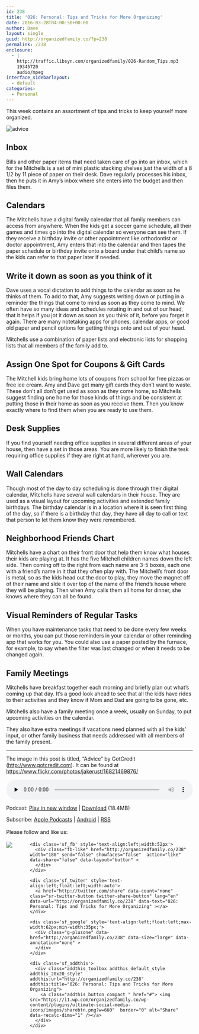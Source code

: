 ```yaml
---
id: 238
title: '026: Personal: Tips and Tricks for More Organizing'
date: 2016-03-28T04:00:50+00:00
author: Dave
layout: single
guid: http://organizedfamily.co/?p=238
permalink: /238
enclosure:
  - |
    http://traffic.libsyn.com/organizedfamily/026-Random_Tips.mp3
    19345720
    audio/mpeg
interface_sidebarlayout:
  - default
categories:
  - Personal
---
```

This week contains an assortment of tips and tricks to keep yourself more organized.

<img src="https://i2.wp.com/organizedfamily.co/wp-content/uploads/2016/03/advice.jpg?w=660" alt="advice" data-recalc-dims="1" /> 

## Inbox

Bills and other paper items that need taken care of go into an inbox, which for the Mitchells is a set of mini plastic stacking shelves just the width of a 8 1/2 by 11 piece of paper on their desk. Dave regularly processes his inbox, then he puts it in Amy&#8217;s inbox where she enters into the budget and then files them.

## Calendars

The Mitchells have a digital family calendar that all family members can access from anywhere. When the kids get a soccer game schedule, all their games and times go into the digital calendar so everyone can see them. If they receive a birthday invite or other appointment like orthodontist or doctor appointment, Amy enters that into the calendar and then tapes the paper schedule or birthday invite onto a board under that child&#8217;s name so the kids can refer to that paper later if needed.

## Write it down as soon as you think of it

Dave uses a vocal dictation to add things to the calendar as soon as he thinks of them. To add to that, Amy suggests writing down or putting in a reminder the things that come to mind as soon as they come to mind. We often have so many ideas and schedules rotating in and out of our head, that it helps if you jot it down as soon as you think of it, before you forget it again. There are many notetaking apps for phones, calendar apps, or good old paper and pencil options for getting things onto and out of your head.

Mitchells use a combination of paper lists and electronic lists for shopping lists that all members of the family add to.

## Assign One Spot for Coupons & Gift Cards

The Mitchell kids bring home lots of coupons from school for free pizzas or free ice cream. Amy and Dave get many gift cards they don&#8217;t want to waste. These don&#8217;t all don&#8217;t get used as soon as they come home, so Mitchells suggest finding one home for those kinds of things and be consistent at putting those in their home as soon as you receive them. Then you know exactly where to find them when you are ready to use them.

## Desk Supplies

If you find yourself needing office supplies in several different areas of your house, then have a set in those areas. You are more likely to finish the tesk requiring office supplies if they are right at hand, wherever you are.

## Wall Calendars

Though most of the day to day scheduling is done through their digital calendar, Mitchells have several wall calendars in their house. They are used as a visual layout for upcoming activities and extended family birthdays. The birthday calendar is in a location where it is seen first thing of the day, so if there is a birthday that day, they have all day to call or text that person to let them know they were remembered.

## Neighborhood Friends Chart

Mitchells have a chart on their front door that help them know what houses their kids are playing at. It has the five Mitchell children names down the left side. Then coming off to the right from each name are 3-5 boxes, each one with a friend&#8217;s name in it that they often play with. The Mitchell&#8217;s front door is metal, so as the kids head out the door to play, they move the magnet off of their name and slde it over top of the name of the friend&#8217;s house where they will be playing. Then when Amy calls them all home for dinner, she knows where they can all be found.

## Visual Reminders of Regular Tasks

When you have maintenance tasks that need to be done every few weeks or months, you can put those reminders in your calendar or other reminding app that works for you. You could also use a paper posted by the furnace, for example, to say when the filter was last changed or when it needs to be changed again.

## Family Meetings

Mitchells have breakfast together each morning and briefly plan out what&#8217;s coming up that day. It&#8217;s a good look ahead to see that all the kids have rides to their activities and they know if Mom and Dad are going to be gone, etc.

Mitchells also have a family meeting once a week, usually on Sunday, to put upcoming activities on the calendar.

They also have extra meetings if vacations need planned with all the kids&#8217; input, or other family business that needs addressed with all members of the family present.

* * *

The image in this post is titled, &#8220;Advice&#8221; by GotCredit (http://www.gotcredit.com). It can be found at https://www.flickr.com/photos/jakerust/16821469876/

<div class="powerpress_player" id="powerpress_player_5348">
  <audio class="wp-audio-shortcode" id="audio-238-28" preload="none" style="width: 100%;" controls="controls"><source type="audio/mpeg" src="http://traffic.libsyn.com/organizedfamily/026-Random_Tips.mp3?_=28" /><a href="http://traffic.libsyn.com/organizedfamily/026-Random_Tips.mp3">http://traffic.libsyn.com/organizedfamily/026-Random_Tips.mp3</a></audio>
</div>

<p class="powerpress_links powerpress_links_mp3">
  Podcast: <a href="http://traffic.libsyn.com/organizedfamily/026-Random_Tips.mp3" class="powerpress_link_pinw" target="_blank" title="Play in new window" onclick="return powerpress_pinw('http://organizedfamily.co/?powerpress_pinw=238-podcast');" rel="nofollow">Play in new window</a> | <a href="http://traffic.libsyn.com/organizedfamily/026-Random_Tips.mp3" class="powerpress_link_d" title="Download" rel="nofollow" download="026-Random_Tips.mp3">Download</a> (18.4MB)
</p>

<p class="powerpress_links powerpress_subscribe_links">
  Subscribe: <a href="https://itunes.apple.com/us/podcast/organized-family/id1047979605?mt=2&ls=1#episodeGuid=http%3A%2F%2Forganizedfamily.co%2F%3Fp%3D238" class="powerpress_link_subscribe powerpress_link_subscribe_itunes" title="Subscribe on Apple Podcasts" rel="nofollow">Apple Podcasts</a> | <a href="http://subscribeonandroid.com/organizedfamily.co/feed/podcast" class="powerpress_link_subscribe powerpress_link_subscribe_android" title="Subscribe on Android" rel="nofollow">Android</a> | <a href="http://organizedfamily.co/feed/podcast" class="powerpress_link_subscribe powerpress_link_subscribe_rss" title="Subscribe via RSS" rel="nofollow">RSS</a>
</p>

<div class='sfsi_Sicons' style='width: 100%; display: inline-block; vertical-align: middle; text-align:left'>
  <div style='margin:0px 8px 0px 0px; line-height: 24px'>
    <span>Please follow and like us:</span>
  </div>
  
  <div class='sfsi_socialwpr'>
    <div class='sf_subscrbe' style='text-align:left;float:left;width:64px'>
      <a href="http://www.specificfeeds.com/widget/emailsubscribe/MTc5ODgx/OA==/" target="_blank"><img src="https://i2.wp.com/organizedfamily.co/wp-content/plugins/ultimate-social-media-icons/images/follow_subscribe.png?w=660" data-recalc-dims="1" /></a>
    </div>
    
    <div class='sf_fb' style='text-align:left;width:52px'>
      <div class="fb-like" href="http://organizedfamily.co/238" width="180" send="false" showfaces="false"  action="like" data-share="false" data-layout="button" >
      </div>
    </div>
    
    <div class='sf_twiter' style='text-align:left;float:left;width:auto'>
      <a href="http://twitter.com/share" data-count="none" class="sr-twitter-button twitter-share-button" lang="en" data-url="http://organizedfamily.co/238" data-text="026: Personal: Tips and Tricks for More Organizing" ></a>
    </div>
    
    <div class='sf_google' style='text-align:left;float:left;max-width:62px;min-width:35px;'>
      <div class="g-plusone" data-href="http://organizedfamily.co/238" data-size="large" data-annotation="none" >
      </div>
    </div>
    
    <div class='sf_addthis'>
      <div class="addthis_toolbox addthis_default_style addthis_20x20_style" addthis:url="http://organizedfamily.co/238" addthis:title="026: Personal: Tips and Tricks for More Organizing">
        <a class="addthis_button_compact " href="#"> <img src="https://i1.wp.com/organizedfamily.co/wp-content/plugins/ultimate-social-media-icons/images/sharebtn.png?w=660"  border="0" alt="Share" data-recalc-dims="1" /></a>
      </div>
    </div>
  </div>
</div>
